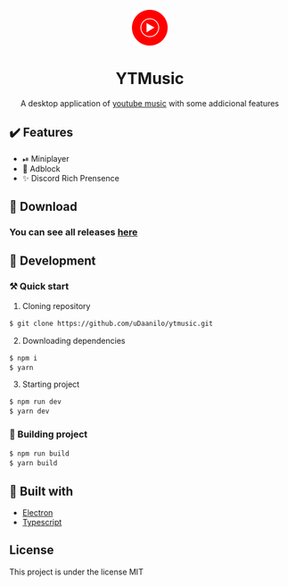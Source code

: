 <p align="center">
  <img width="64px" src="src/static/img/icon.png">
</p>
<h1 align="center">YTMusic</h1>

<p align="center">A desktop application of <a href="https://music.youtube.com">youtube music</a> with some addicional features</p>


## ✔️ Features

- ⏯ Miniplayer
- 🚫 Adblock
- ✨ Discord Rich Prensence

## 🎁 Download
### You can see all releases [here](https://github.com/uDaanilo/ytmusic/releases)

## 🚧 Development

### ⚒️ Quick start

1. Cloning repository
```sh
$ git clone https://github.com/uDaanilo/ytmusic.git
```
2. Downloading dependencies
```sh
$ npm i
$ yarn
```
3. Starting project
```sh
$ npm run dev
$ yarn dev
```

### 🧩 Building project

```sh
$ npm run build
$ yarn build
```

## 🚀 Built with

- [Electron](https://electronjs.org)
- [Typescript](https://www.typescriptlang.org/)

## License
This project is under the license MIT